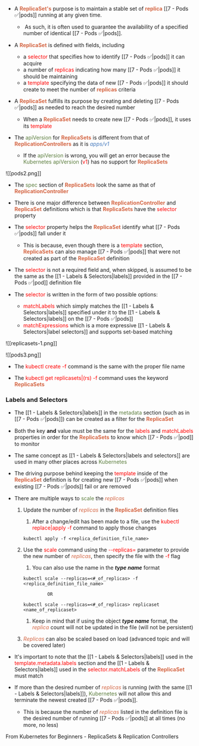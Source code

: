 - A <b><span style="color:#d46644">ReplicaSet's</span></b> purpose is to maintain a stable set of <b><span style="color:#d46644">replica</span></b> [[7 - Pods ✅|pods]] running at any given time.
	-  As such, it is often used to guarantee the availability of a specified number of identical [[7 - Pods ✅|pods]].

- A <b><span style="color:#d46644">ReplicaSet</span></b> is defined with fields, including
	- a <span style="color:red">selector</span> that specifies how to identify [[7 - Pods ✅|pods]] it can acquire
	- a number of <span style="color:red">replicas</span> indicating how many [[7 - Pods ✅|pods]] it should be maintaining
	- a <span style="color:red">template</span> specifying the data of new [[7 - Pods ✅|pods]] it should create to meet the number of <b><span style="color:#d46644">replicas</span></b> criteria

- A <b><span style="color:#d46644">ReplicaSet</span></b> fulfills its purpose by creating and deleting [[7 - Pods ✅|pods]] as needed to reach the desired number
	- When a <b><span style="color:#d46644">ReplicaSet</span></b> needs to create new [[7 - Pods ✅|pods]], it uses its <span style="color:red">template</span>

- The <span style="color:#5c7e3e">apiVersion</span> for <b><span style="color:#d46644">ReplicaSets</span></b> is different from that of <b><span style="color:#d46644">ReplicationControllers</span></b> as it is <i><span style="color:#477bbe">apps/v1</span></i>
	- If the <span style="color:#5c7e3e">apiVersion</span> is wrong, you will get an error because the <span style="color:#5c7e3e">Kubernetes apiVersion</span> (<span style="color:red">v1</span>) has no support for <b><span style="color:#d46644">ReplicaSets</span></b>

![[pods2.png]]

- The <span style="color:#5c7e3e">spec</span> section of <b><span style="color:#d46644">ReplicaSets</span></b> look the same as that of <b><span style="color:#d46644">ReplicationController</span></b>

- There is one major difference between <b><span style="color:#d46644">ReplicationController</span></b> and <b><span style="color:#d46644">ReplicaSet</span></b> definitions which is that <b><span style="color:#d46644">ReplicaSets</span></b> have the <span style="color:red">selector</span> property

- The <span style="color:red">selector</span> property helps the <b><span style="color:#d46644">ReplicaSet</span></b> identify what [[7 - Pods ✅|pods]] fall under it
	- This is because, even though there is a <span style="color:red">template</span> section,  <b><span style="color:#d46644">ReplicaSets</span></b> can also manage [[7 - Pods ✅|pods]] that were not created as part of the <b><span style="color:#d46644">ReplicaSet</span></b> definition

- The <span style="color:red">selector</span> is not a required field and, when skipped, is assumed to be the same as the [[1 - Labels & Selectors|labels]] provided in the [[7 - Pods ✅|pod]] definition file

- The <span style="color:red">selector</span> is written in the form of two possible options:
	- <span style="color:red">matchLabels</span> which simply matches the [[1 - Labels & Selectors|labels]] specified under it to the [[1 - Labels & Selectors|labels]] on the [[7 - Pods ✅|pods]]
	- <span style="color:red">matchExpressions</span> which is a more expressive [[1 - Labels & Selectors|label selectors]] and supports set-based matching

![[replicasets-1.png]]

![[pods3.png]]

- The <span style="color:red">kubectl create -f</span> command is the same with the proper file name

- The <span style="color:red">kubectl get replicasets|(rs) -f</span> command uses the keyword <b><span style="color:#d46644">ReplicaSets</span></b>


### Labels and Selectors

- The [[1 - Labels & Selectors|labels]] in the <span style="color:#5c7e3e">metadata</span> section (such as in [[7 - Pods ✅|pods]]) can be created as a filter for the <b><span style="color:#d46644">ReplicaSet</span></b>

- Both the key **and** value must be the same for the <span style="color:red">labels</span> and <span style="color:red">matchLabels</span> properties in order for the <b><span style="color:#d46644">ReplicaSets</span></b> to know which [[7 - Pods ✅|pod]] to monitor

- The same concept as [[1 - Labels & Selectors|labels and selectors]] are used in many other places across <span style="color:#5c7e3e">Kubernetes</span>

- The driving purpose behind keeping the <span style="color:red">template</span> inside of the <b><span style="color:#d46644">ReplicaSet</span></b> definition is for creating new [[7 - Pods ✅|pods]] when existing [[7 - Pods ✅|pods]] fail or are removed

- There are multiple ways to <span style="color:#5c7e3e">scale</span> the <i><span style="color:#d46644">replicas</span></i>
	1. Update the number of <i><span style="color:#d46644">replicas</span></i> in the <b><span style="color:#d46644">ReplicaSet</span></b> definition files
		1. After a change/edit has been made to a file, use the <span style="color:red">kubectl replace|apply -f</span> command to apply those changes

		`kubectl apply -f <replica_definition_file_name>`

	1. Use the <span style="color:red">scale</span> command using the <span style="color:red">--replicas=</span> parameter to provide the new number of <i><span style="color:#d46644">replicas</span></i>, then specify the file with the <span style="color:red">-f</span> flag
		1. You can also use the name in the ***type name*** format

		`kubectl scale --replicas=<#_of_replicas> -f <replica_definition_file_name>`

					OR

		`kubectl scale --replicas=<#_of_replicas> replicaset <name_of_replicaset>`

		1. Keep in mind that if using the object ***type name*** format, the <i><span style="color:#d46644">replica</span></i> count will not be updated in the file (will not be persistent)

	1. <i><span style="color:#d46644">Replicas</span></i> can also be scaled based on load (advanced topic and will be covered later)

- It's important to note that the [[1 - Labels & Selectors|labels]] used in the <span style="color:red">template.metadata.labels</span> section and the [[1 - Labels & Selectors|labels]] used in the <span style="color:red">selector.matchLabels</span> of the <b><span style="color:#d46644">ReplicaSet</span></b> must match

- If more than the desired number of <i><span style="color:#d46644">replicas</span></i> is running (with the same [[1 - Labels & Selectors|labels]]), <span style="color:#5c7e3e">Kubernetes</span> will not allow this and terminate the newest created [[7 - Pods ✅|pods]].
	- This is because the number of <i><span style="color:#d46644">replicas</span></i> listed in the definition file is the desired number of running [[7 - Pods ✅|pods]] at all times (no more, no less)

From Kubernetes for Beginners - ReplicaSets & Replication Controllers

